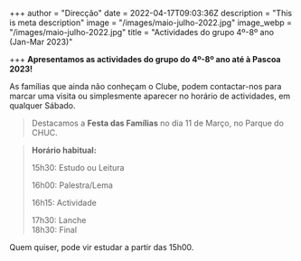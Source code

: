 +++
author = "Direcção"
date = 2022-04-17T09:03:36Z
description = "This is meta description"
image = "/images/maio-julho-2022.jpg"
image_webp = "/images/maio-julho-2022.jpg"
title = "Actividades do grupo 4º-8º ano (Jan-Mar 2023)"

+++
**Apresentamos as actividades do grupo do 4º-8º ano até à Pascoa 2023!**

As famílias que ainda não conheçam o Clube, podem contactar-nos para marcar uma visita ou simplesmente aparecer no horário de actividades, em qualquer Sábado.

> Destacamos a **Festa das Famílias** no dia 11 de Março, no Parque do CHUC.

> **Horário habitual:**
>
> 15h30: Estudo ou Leitura
>
> 16h00: Palestra/Lema
>
> 16h15: Actividade
>
> 17h30: Lanche  
> 18h30: Final

Quem quiser, pode vir estudar a partir das 15h00.